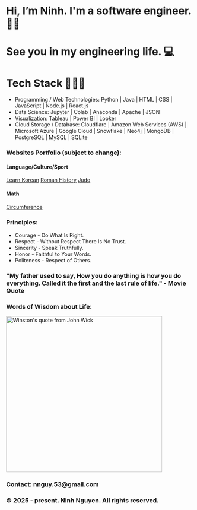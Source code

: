 <head>
  <h1>Hi, I’m Ninh. I'm a software engineer. 👋🏻</h1>
  <h1>See you in my engineering life. 💻</h1>
</head>

<body>
  <h1>Tech Stack 🧑🏻‍💻</h1>
  <ul>
    <li>Programming / Web Technologies: Python | Java | HTML | CSS | JavaScript | Node.js | React.js</li>
    <li>Data Science: Jupyter | Colab | Anaconda | Apache | JSON</li>
    <li>Visualization: Tableau | Power BI | Looker</li>
    <li>Cloud Storage / Database: Cloudflare | Amazon Web Services (AWS) | Microsoft Azure | Google Cloud | Snowflake | Neo4j | MongoDB | PostgreSQL | MySQL | SQLite </li>
  </ul>

  <h3>Websites Portfolio (subject to change):</h3>
  <h4>Language/Culture/Sport</h4><a href="https://korea-5n2.pages.dev/">Learn Korean</a>
  <a href="https://rome-5hp.pages.dev/">Roman History</a>
  <a href="https://judo-1jg.pages.dev/">Judo</a>
  <br>
  <h4>Math</h4><a href="https://circle-4ot.pages.dev/">Circumference</a>
  <br>

  <h3>Principles:</h3>
  <ul>
    <li>Courage - Do What Is Right.</li>
    <li>Respect - Without Respect There Is No Trust.</li>
    <li>Sincerity - Speak Truthfully.</li>
    <li>Honor - Faithful to Your Words.</li>
    <li>Politeness - Respect of Others.</li>
  </ul>

  <h3>"My father used to say, How you do anything is how you do everything. Called it the first and the last rule of life." - Movie Quote</h3>
  
  <h3>Words of Wisdom about Life: </h3>
  <img src="/asset/John Wick meme.gif" alt="Winston's quote from John Wick" height="420">
  <footer>
    <h3>Contact: nnguy.53@gmail.com</h3>
    <h3>&copy 2025 - present. Ninh Nguyen. All rights reserved.</h3>
  </footer>
</body>

<!---
ninh-nguyen01/ninh-nguyen01 is a ✨ special ✨ repository because its `README.md` (this file) appears on your GitHub profile.
You can click the Preview link to take a look at your changes.
--->
